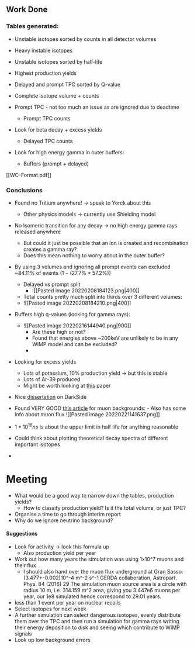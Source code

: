 ## Work Done

### Tables generated:

- Unstable isotopes sorted by counts in all detector volumes
- Heavy instable isotopes
- Unstable isotopes sorted by half-life
- Highest production yields
- Delayed and prompt TPC sorted by Q-value

- Complete isotope volume + counts
- Prompt TPC - not too much an issue as are ignored due to deadtime
  - Prompt TPC counts
- Look for beta decay + excess yields
  - Delayed TPC counts
- Look for high energy gamma in outer buffers:
  - Buffers (prompt + delayed)

[[WC-Format.pdf]]

### Conclusions

- Found no Tritium anywhere! -> speak to Yorck about this
  - Other physics models -> currently use Shielding model
- No Isomeric transition for any decay -> no high energy gamma rays released anywhere
  - But could it just be possible that an ion is created and recombination creates a gamma ray?
  - Does this mean nothing to worry about in the outer buffer?
- By using 3 volumes and ignoring all prompt events can excluded ~84.11% of events ($1-(27.7\% * 57.2\%)$)
  - Delayed vs prompt split
    - ![[Pasted image 20220208184123.png|400]]
  - Total counts pretty much split into thirds over 3 different volumes:
  - ![[Pasted image 20220208184210.png|400]]
- Buffers high q-values (looking for gamma rays):
  - ![[Pasted image 20220216144940.png|900]]
    - Are these high or not?
    - Found that energies above ~200keV are unlikely to be in any WIMP model and can be excluded?
    -
- Looking for excess yields

  - Lots of potassium, 10% production yield -> but this is stable
  - Lots of Ar-39 produced
  - Might be worth looking at [this](https://arxiv.org/ftp/arxiv/papers/1712/1712.04399.pdf) paper

- Nice [dissertation](https://uh-ir.tdl.org/bitstream/handle/10657/7989/POUDEL-DISSERTATION-2020.pdf?sequence=1&isAllowed=y) on DarkSide
- Found VERY GOOD [this article](https://www.annualreviews.org/doi/10.1146/annurev.nucl.54.070103.181248) for muon backgrounds: - Also has some info about muon flux
  ![[Pasted image 20220221141637.png]]

- $1*10^{16} ns$ is about the upper limit in half life for anything reasonable
- Could think about plotting theoretical decay spectra of different important isotopes
-

# Meeting

- What would be a good way to narrow down the tables, production yields?
  - How to classify production yield? Is it the total volume, or just TPC?
- Organise a time to go through interim report
- Why do we ignore neutrino background?


#### Suggestions
- Look for activity -> look this formula up
	- Also production yield per year
- Work out how many years the simulation was using 1x10^7 muons and their flux
	- I should also hand over the muon flux underground at Gran Sasso: (3.477+-0.002)10^-4 m^-2 s^-1 GERDA collaboration, Astropart. Phys. 84 (2016) 29 The simulation muon source area is a circle with radius 10 m, i.e. 314.159 m^2 area, giving you 3.447e6 muons per year, our 1e8 simulated hence correspond to 29.01 years.
- less than 1 event per year on nuclear recoils
- Select isotopes for next week
- A further simulation can select dangerous isotopes, evenly distribute them over the TPC and then run a simulation for gamma rays writing their energy deposition to disk and seeing which contribute to WIMP signals
- Look up low background errors
